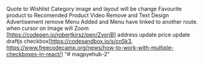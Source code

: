 Quote to  Wishlist
Category image and layout will be change
Favourite product to Recomended Product
Video Remove and Text Design
Advertisement remove
Menu Added and Menu have linked to another route.
when cursor on Image will Zoom [https://codepen.io/robertkirsz/pen/ZvorjB]
address update
price update
draftjs
checkbox[<https://codesandbox.io/s/cn5k3>, <https://www.freecodecamp.org/news/how-to-work-with-multiple-checkboxes-in-react/>]
"# magpyehub-2" 
